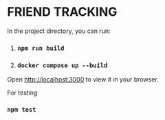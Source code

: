 # FRIEND TRACKING

In the project directory, you can run:

1. ### `npm run build`

2. ### `docker compose up --build`

Open [http://localhost:3000](http://localhost:3000) to view it in your browser.

For testing

### `npm test`
